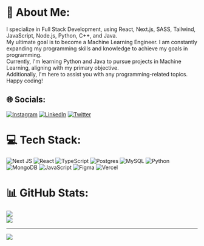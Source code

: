 # 💫 About Me:

I specialize in Full Stack Development, using React, Next.js, SASS, Tailwind, JavaScript, Node.js, Python, C++, and Java.
<br>My ultimate goal is to become a Machine Learning Engineer. I am constantly expanding my programming skills and knowledge to achieve my goals in programming.
<br>Currently, I'm learning Python and Java to pursue projects in Machine Learning, aligning with my primary objective.
<br>Additionally, I'm here to assist you with any programming-related topics.<br>Happy coding!


## 🌐 Socials:
[![Instagram](https://img.shields.io/badge/Instagram-%23E4405F.svg?logo=Instagram&logoColor=white)](https://instagram.com/siracsimsek01) [![LinkedIn](https://img.shields.io/badge/LinkedIn-%230077B5.svg?logo=linkedin&logoColor=white)](https://linkedin.com/in/siracsimsek) [![Twitter](https://img.shields.io/badge/Twitter-%231DA1F2.svg?logo=Twitter&logoColor=white)](https://twitter.com/siracsimsek01) 

# 💻 Tech Stack:
![Next JS](https://img.shields.io/badge/Next-black?style=for-the-badge&logo=next.js&logoColor=white) ![React](https://img.shields.io/badge/react-%2320232a.svg?style=for-the-badge&logo=react&logoColor=%2361DAFB) ![TypeScript](https://img.shields.io/badge/typescript-%23007ACC.svg?style=for-the-badge&logo=typescript&logoColor=white) ![Postgres](https://img.shields.io/badge/postgres-%23316192.svg?style=for-the-badge&logo=postgresql&logoColor=white) ![MySQL](https://img.shields.io/badge/mysql-%2300000f.svg?style=for-the-badge&logo=mysql&logoColor=white) ![Python](https://img.shields.io/badge/python-3670A0?style=for-the-badge&logo=python&logoColor=ffdd54) ![MongoDB](https://img.shields.io/badge/MongoDB-%234ea94b.svg?style=for-the-badge&logo=mongodb&logoColor=white) ![JavaScript](https://img.shields.io/badge/javascript-%23323330.svg?style=for-the-badge&logo=javascript&logoColor=%23F7DF1E) ![Figma](https://img.shields.io/badge/figma-%23F24E1E.svg?style=for-the-badge&logo=figma&logoColor=white) ![Vercel](https://img.shields.io/badge/vercel-%23000000.svg?style=for-the-badge&logo=vercel&logoColor=white) 
# 📊 GitHub Stats:
![](https://github-readme-streak-stats.herokuapp.com/?user=siracsimsek01&theme=tokyonight&hide_border=false)<br/>
![](https://github-readme-stats.vercel.app/api/top-langs/?username=siracsimsek01&theme=tokyonight&hide_border=false&include_all_commits=false&count_private=false&layout=compact)


---
[![](https://visitcount.itsvg.in/api?id=siracsimsek01&icon=0&color=3)](https://visitcount.itsvg.in)

